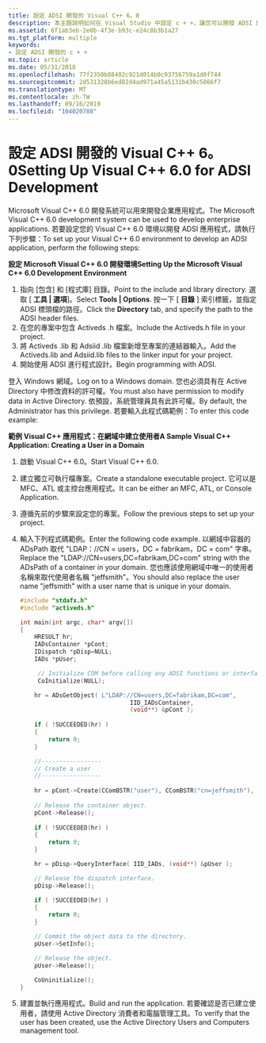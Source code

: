 ```yaml
---
title: 設定 ADSI 開發的 Visual C++ 6。0
description: 本主題說明如何在 Visual Studio 中設定 c + +，讓您可以開發 ADSI 應用程式。
ms.assetid: 6f1ab3eb-2e0b-4f3e-b93c-e24c8b3b1a27
ms.tgt_platform: multiple
keywords:
- 設定 ADSI 開發的 c + +
ms.topic: article
ms.date: 05/31/2018
ms.openlocfilehash: 77f2350b88402c921d014b0c93756759a1d0f744
ms.sourcegitcommit: 2d531328b6ed82d4ad971a45a5131b430c5866f7
ms.translationtype: MT
ms.contentlocale: zh-TW
ms.lasthandoff: 09/16/2019
ms.locfileid: "104020788"
---
```

# <a name="setting-up-visual-c-60-for-adsi-development"></a><span data-ttu-id="d4dc7-104">設定 ADSI 開發的 Visual C++ 6。0</span><span class="sxs-lookup"><span data-stu-id="d4dc7-104">Setting Up Visual C++ 6.0 for ADSI Development</span></span>

<span data-ttu-id="d4dc7-105">Microsoft Visual C++ 6.0 開發系統可以用來開發企業應用程式。</span><span class="sxs-lookup"><span data-stu-id="d4dc7-105">The Microsoft Visual C++ 6.0 development system can be used to develop enterprise applications.</span></span> <span data-ttu-id="d4dc7-106">若要設定您的 Visual C++ 6.0 環境以開發 ADSI 應用程式，請執行下列步驟：</span><span class="sxs-lookup"><span data-stu-id="d4dc7-106">To set up your Visual C++ 6.0 environment to develop an ADSI application, perform the following steps:</span></span>

<span data-ttu-id="d4dc7-107">**設定 Microsoft Visual C++ 6.0 開發環境**</span><span class="sxs-lookup"><span data-stu-id="d4dc7-107">**Setting Up the Microsoft Visual C++ 6.0 Development Environment**</span></span>

1.  <span data-ttu-id="d4dc7-108">指向 [包含] 和 [程式庫] 目錄。</span><span class="sxs-lookup"><span data-stu-id="d4dc7-108">Point to the include and library directory.</span></span> <span data-ttu-id="d4dc7-109">選取 [ **工具 \| 選項**]。</span><span class="sxs-lookup"><span data-stu-id="d4dc7-109">Select **Tools \| Options**.</span></span> <span data-ttu-id="d4dc7-110">按一下 [ **目錄** ] 索引標籤，並指定 ADSI 標頭檔的路徑。</span><span class="sxs-lookup"><span data-stu-id="d4dc7-110">Click the **Directory** tab, and specify the path to the ADSI header files.</span></span>
2.  <span data-ttu-id="d4dc7-111">在您的專案中包含 Activeds .h 檔案。</span><span class="sxs-lookup"><span data-stu-id="d4dc7-111">Include the Activeds.h file in your project.</span></span>
3.  <span data-ttu-id="d4dc7-112">將 Activeds .lib 和 Adsiid .lib 檔案新增至專案的連結器輸入。</span><span class="sxs-lookup"><span data-stu-id="d4dc7-112">Add the Activeds.lib and Adsiid.lib files to the linker input for your project.</span></span>
4.  <span data-ttu-id="d4dc7-113">開始使用 ADSI 進行程式設計。</span><span class="sxs-lookup"><span data-stu-id="d4dc7-113">Begin programming with ADSI.</span></span>

<span data-ttu-id="d4dc7-114">登入 Windows 網域。</span><span class="sxs-lookup"><span data-stu-id="d4dc7-114">Log on to a Windows domain.</span></span> <span data-ttu-id="d4dc7-115">您也必須具有在 Active Directory 中修改資料的許可權。</span><span class="sxs-lookup"><span data-stu-id="d4dc7-115">You must also have permission to modify data in Active Directory.</span></span> <span data-ttu-id="d4dc7-116">依預設，系統管理員具有此許可權。</span><span class="sxs-lookup"><span data-stu-id="d4dc7-116">By default, the Administrator has this privilege.</span></span> <span data-ttu-id="d4dc7-117">若要輸入此程式碼範例：</span><span class="sxs-lookup"><span data-stu-id="d4dc7-117">To enter this code example:</span></span>

<span data-ttu-id="d4dc7-118">**範例 Visual C++ 應用程式：在網域中建立使用者**</span><span class="sxs-lookup"><span data-stu-id="d4dc7-118">**A Sample Visual C++ Application: Creating a User in a Domain**</span></span>

1.  <span data-ttu-id="d4dc7-119">啟動 Visual C++ 6.0。</span><span class="sxs-lookup"><span data-stu-id="d4dc7-119">Start Visual C++ 6.0.</span></span>
2.  <span data-ttu-id="d4dc7-120">建立獨立可執行檔專案。</span><span class="sxs-lookup"><span data-stu-id="d4dc7-120">Create a standalone executable project.</span></span> <span data-ttu-id="d4dc7-121">它可以是 MFC、ATL 或主控台應用程式。</span><span class="sxs-lookup"><span data-stu-id="d4dc7-121">It can be either an MFC, ATL, or Console Application.</span></span>
3.  <span data-ttu-id="d4dc7-122">遵循先前的步驟來設定您的專案。</span><span class="sxs-lookup"><span data-stu-id="d4dc7-122">Follow the previous steps to set up your project.</span></span>
4.  <span data-ttu-id="d4dc7-123">輸入下列程式碼範例。</span><span class="sxs-lookup"><span data-stu-id="d4dc7-123">Enter the following code example.</span></span> <span data-ttu-id="d4dc7-124">以網域中容器的 ADsPath 取代 "LDAP：//CN = users，DC = fabrikam，DC = com" 字串。</span><span class="sxs-lookup"><span data-stu-id="d4dc7-124">Replace the "LDAP://CN=users,DC=fabrikam,DC=com" string with the ADsPath of a container in your domain.</span></span> <span data-ttu-id="d4dc7-125">您也應該使用網域中唯一的使用者名稱來取代使用者名稱 "jeffsmith"。</span><span class="sxs-lookup"><span data-stu-id="d4dc7-125">You should also replace the user name "jeffsmith" with a user name that is unique in your domain.</span></span>

    ```C++
    #include "stdafx.h"
    #include "activeds.h"

    int main(int argc, char* argv[])
    {
        HRESULT hr;
        IADsContainer *pCont;
        IDispatch *pDisp=NULL;
        IADs *pUser;

         // Initialize COM before calling any ADSI functions or interfaces.
         CoInitialize(NULL);

        hr = ADsGetObject( L"LDAP://CN=users,DC=fabrikam,DC=com", 
                                   IID_IADsContainer, 
                                   (void**) &pCont );
        
        if ( !SUCCEEDED(hr) )
        {
            return 0;
        }

        //-----------------
        // Create a user
        //-----------------
        
        hr = pCont->Create(CComBSTR("user"), CComBSTR("cn=jeffsmith"), &pDisp );
        
        // Release the container object.    
        pCont->Release();
        
        if ( !SUCCEEDED(hr) )
        {
            return 0;
        }

        hr = pDisp->QueryInterface( IID_IADs, (void**) &pUser );

        // Release the dispatch interface.
        pDisp->Release();

        if ( !SUCCEEDED(hr) )
        {    
            return 0;
        }

        // Commit the object data to the directory.
        pUser->SetInfo();

        // Release the object.
        pUser->Release();

        CoUninitialize();
    }
    ```

    

5.  <span data-ttu-id="d4dc7-126">建置並執行應用程式。</span><span class="sxs-lookup"><span data-stu-id="d4dc7-126">Build and run the application.</span></span> <span data-ttu-id="d4dc7-127">若要確認是否已建立使用者，請使用 Active Directory 消費者和電腦管理工具。</span><span class="sxs-lookup"><span data-stu-id="d4dc7-127">To verify that the user has been created, use the Active Directory Users and Computers management tool.</span></span>

 

 




